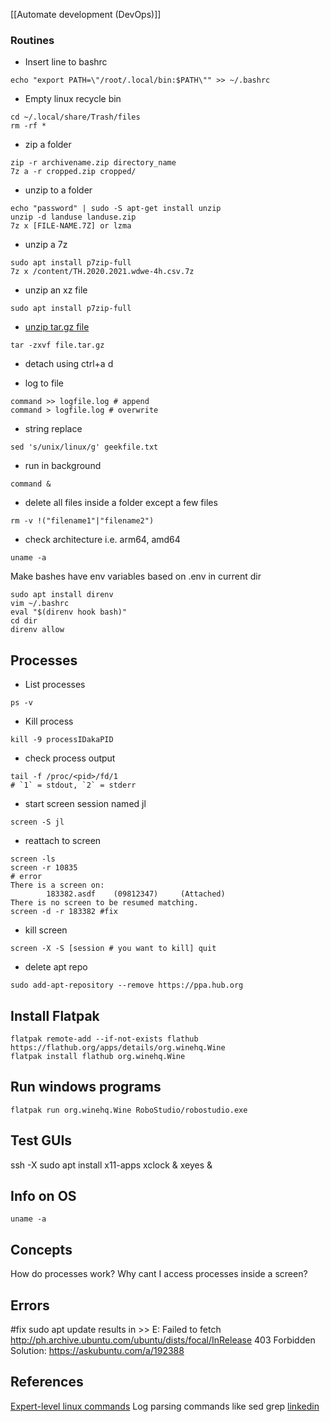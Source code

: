 [[Automate development (DevOps)]]

### Routines

* Insert line to bashrc
```
echo "export PATH=\"/root/.local/bin:$PATH\"" >> ~/.bashrc
```

* Empty linux recycle bin

```
cd ~/.local/share/Trash/files
rm -rf *
```
* zip a folder

```
zip -r archivename.zip directory_name
7z a -r cropped.zip cropped/
```
* unzip to a folder

```
echo "password" | sudo -S apt-get install unzip
unzip -d landuse landuse.zip
7z x [FILE-NAME.7Z] or lzma
```


* unzip a 7z

```
sudo apt install p7zip-full
7z x /content/TH.2020.2021.wdwe-4h.csv.7z
```
* unzip an xz file
```
sudo apt install p7zip-full
```
* [unzip tar.gz file](https://www.tutorialrepublic.com/faq/how-to-extract-a-tar-gz-file-using-command-line-in-ubuntu.php)
```
tar -zxvf file.tar.gz
```
* detach using ctrl+a d

* log to file
```
command >> logfile.log # append
command > logfile.log # overwrite
```
* string replace
```
sed 's/unix/linux/g' geekfile.txt
```
* run in background
```
command &
```

* delete all files inside a folder except a few files
```
rm -v !("filename1"|"filename2")
```
* check architecture i.e. arm64, amd64
```
uname -a
```

Make bashes have env variables based on .env in current dir
```
sudo apt install direnv
vim ~/.bashrc
eval "$(direnv hook bash)"
cd dir
direnv allow
```


## Processes
* List processes
```
ps -v
```
* Kill process
```
kill -9 processIDakaPID
```
* check process output
```
tail -f /proc/<pid>/fd/1
# `1` = stdout, `2` = stderr
```


* start screen session named jl

```
screen -S jl
```
* reattach to screen

```
screen -ls
screen -r 10835
# error
There is a screen on:
        183382.asdf    (09812347)     (Attached)
There is no screen to be resumed matching.
screen -d -r 183382 #fix
```

* kill screen
```
screen -X -S [session # you want to kill] quit
```
* delete apt repo
```
sudo add-apt-repository --remove https://ppa.hub.org
```

## Install Flatpak
```
flatpak remote-add --if-not-exists flathub https://flathub.org/apps/details/org.winehq.Wine
flatpak install flathub org.winehq.Wine

```

## Run windows programs
```
flatpak run org.winehq.Wine RoboStudio/robostudio.exe
```

## Test GUIs
ssh -X
sudo apt install x11-apps
xclock &
xeyes &

## Info on OS
```
uname -a
```
## Concepts
How do processes work? Why cant I access processes inside a screen?

## Errors
#fix sudo apt update results in >> E: Failed to fetch http://ph.archive.ubuntu.com/ubuntu/dists/focal/InRelease 403 Forbidden
Solution: https://askubuntu.com/a/192388

## References
[Expert-level linux commands](https://peterlyons.com/leveling-up/)
Log parsing commands like sed grep [linkedin](https://www.linkedin.com/posts/sahnlam_log-parsing-commands-are-very-useful-activity-7037304369268101120-0fsU?utm_source=share&utm_medium=member_desktop)
